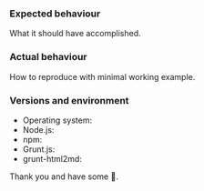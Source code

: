 ### Expected behaviour

What it should have accomplished.

### Actual behaviour

How to reproduce with minimal working example.

### Versions and environment

 * Operating system:
 * Node.js:
 * npm:
 * Grunt.js:
 * grunt-html2md:

Thank you and have some :ice_cream:.
